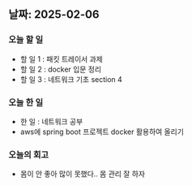 ## 날짜: 2025-02-06

### 오늘 할 일
- 할 일 1 : 패킷 트레이서 과제
- 할 일 2 : docker 입문 정리
- 할 일 3 : 네트워크 기초 section 4

### 오늘 한 일
- 한 일 : 네트워크 공부
- aws에 spring boot 프로젝트 docker 활용하여 올리기

### 오늘의 회고
- 몸이 안 좋아 많이 못했다.. 몸 관리 잘 하자
